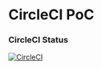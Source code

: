 # CircleCI PoC

### CircleCI Status
[![CircleCI](https://circleci.com/gh/NathanJAdams/CircleCI-PoC/tree/master.svg?style=svg)](https://circleci.com/gh/NathanJAdams/CircleCI-PoC/tree/master)

